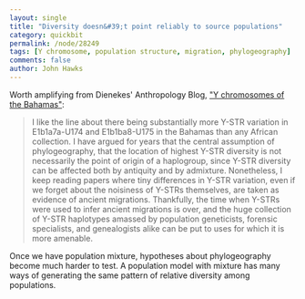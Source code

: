 ```yaml
---
layout: single 
title: "Diversity doesn&#39;t point reliably to source populations" 
category: quickbit
permalink: /node/28249
tags: [Y chromosome, population structure, migration, phylogeography] 
comments: false 
author: John Hawks 
---
```


Worth amplifying from Dienekes' Anthropology Blog, <a href="http://dienekes.blogspot.com/2011/11/y-chromosomes-of-bahamas.html">"Y chromosomes of the Bahamas"</a>: 

<blockquote>I like the line about there being substantially more Y-STR variation in E1b1a7a-U174 and E1b1ba8-U175 in the Bahamas than any African collection. I have argued for years that the central assumption of phylogeography, that the location of highest Y-STR diversity is not necessarily the point of origin of a haplogroup, since Y-STR diversity can be affected both by antiquity and by admixture. Nonetheless, I keep reading papers where tiny differences in Y-STR variation, even if we forget about the noisiness of Y-STRs themselves, are taken as evidence of ancient migrations. Thankfully, the time when Y-STRs were used to infer ancient migrations is over, and the huge collection of Y-STR haplotypes amassed by population geneticists, forensic specialists, and genealogists alike can be put to uses for which it is more amenable.</blockquote>

Once we have population mixture, hypotheses about phylogeography become much harder to test. A population model with mixture has many ways of generating the same pattern of relative diversity among populations. 




